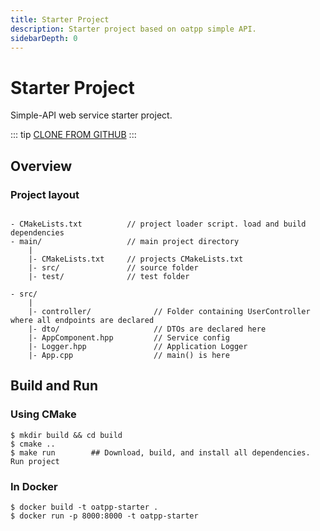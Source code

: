 ```yaml
---
title: Starter Project
description: Starter project based on oatpp simple API.
sidebarDepth: 0
---
```


# Starter Project <seo/>

Simple-API web service starter project.

::: tip
[CLONE FROM GITHUB](https://github.com/oatpp/oatpp-starter)
:::

## Overview

### Project layout

```

- CMakeLists.txt          // project loader script. load and build dependencies
- main/                   // main project directory
    |
    |- CMakeLists.txt     // projects CMakeLists.txt
    |- src/               // source folder
    |- test/              // test folder

```
```
- src/
    |
    |- controller/              // Folder containing UserController where all endpoints are declared
    |- dto/                     // DTOs are declared here
    |- AppComponent.hpp         // Service config
    |- Logger.hpp               // Application Logger
    |- App.cpp                  // main() is here

```


## Build and Run

### Using CMake

```
$ mkdir build && cd build
$ cmake ..
$ make run        ## Download, build, and install all dependencies. Run project

```

### In Docker

```
$ docker build -t oatpp-starter .
$ docker run -p 8000:8000 -t oatpp-starter
```
